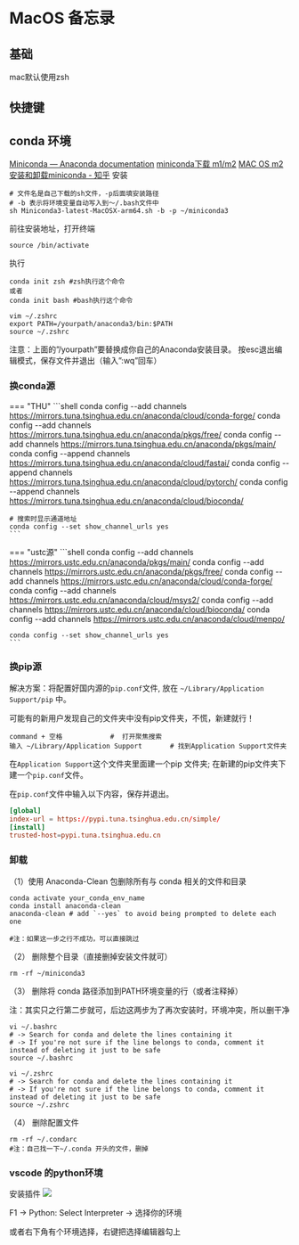 # MacOS 备忘录
## 基础
mac默认使用zsh


## 快捷键




## conda 环境

[Miniconda — Anaconda documentation](https://docs.anaconda.com/miniconda/)
[miniconda下载 m1/m2](https://repo.anaconda.com/miniconda/Miniconda3-latest-MacOSX-arm64.sh)
[MAC OS m2安装和卸载miniconda - 知乎](https://zhuanlan.zhihu.com/p/619566718)
安装
```shell
# 文件名是自己下载的sh文件，-p后面填安装路径
# -b 表示将环境变量自动写入到～/.bash文件中
sh Miniconda3-latest-MacOSX-arm64.sh -b -p ~/miniconda3
```

前往安装地址，打开终端
```shell
source /bin/activate
```

执行
```shell
conda init zsh #zsh执行这个命令
或者
conda init bash #bash执行这个命令
```


```shell title="加入路径"
vim ~/.zshrc
export PATH=/yourpath/anaconda3/bin:$PATH
source ~/.zshrc
```
注意：上面的”/yourpath”要替换成你自己的Anaconda安装目录。
按esc退出编辑模式，保存文件并退出（输入”:wq”回车）

### 换conda源

=== "THU"
    ```shell
    conda config --add channels https://mirrors.tuna.tsinghua.edu.cn/anaconda/cloud/conda-forge/
    conda config --add channels https://mirrors.tuna.tsinghua.edu.cn/anaconda/pkgs/free/
    conda config --add channels https://mirrors.tuna.tsinghua.edu.cn/anaconda/pkgs/main/
    conda config --append channels https://mirrors.tuna.tsinghua.edu.cn/anaconda/cloud/fastai/
    conda config --append channels https://mirrors.tuna.tsinghua.edu.cn/anaconda/cloud/pytorch/
    conda config --append channels https://mirrors.tuna.tsinghua.edu.cn/anaconda/cloud/bioconda/
    
    # 搜索时显示通道地址
    conda config --set show_channel_urls yes
    ```

=== "ustc源"
    ```shell
    conda config --add channels https://mirrors.ustc.edu.cn/anaconda/pkgs/main/
    conda config --add channels https://mirrors.ustc.edu.cn/anaconda/pkgs/free/
    conda config --add channels https://mirrors.ustc.edu.cn/anaconda/cloud/conda-forge/
    conda config --add channels https://mirrors.ustc.edu.cn/anaconda/cloud/msys2/
    conda config --add channels https://mirrors.ustc.edu.cn/anaconda/cloud/bioconda/
    conda config --add channels https://mirrors.ustc.edu.cn/anaconda/cloud/menpo/
    
    conda config --set show_channel_urls yes
    ```
### 换pip源
解决方案：将配置好国内源的`pip.conf`文件, 放在 `~/Library/Application Support/pip` 中。

可能有的新用户发现自己的文件夹中没有pip文件夹，不慌，新建就行！

```shell
command + 空格            #  打开聚焦搜索
输入 ~/Library/Application Support       # 找到Application Support文件夹
```


在`Application Support`这个文件夹里面建一个pip 文件夹;
在新建的pip文件夹下建一个`pip.conf`文件。

在`pip.conf`文件中输入以下内容，保存并退出。
```conf
[global]
index-url = https://pypi.tuna.tsinghua.edu.cn/simple/
[install]
trusted-host=pypi.tuna.tsinghua.edu.cn
```

### 卸载

（1）使用 Anaconda-Clean 包删除所有与 conda 相关的文件和目录
```shell
conda activate your_conda_env_name
conda install anaconda-clean
anaconda-clean # add `--yes` to avoid being prompted to delete each one

#注：如果这一步之行不成功，可以直接跳过
```

（2） 删除整个目录（直接删掉安装文件就可）
```shell
rm -rf ~/miniconda3
```

（3） 删除将 conda 路径添加到PATH环境变量的行（或者注释掉）

注：其实只之行第二步就可，后边这两步为了再次安装时，环境冲突，所以删干净
```shell
vi ~/.bashrc
# -> Search for conda and delete the lines containing it
# -> If you're not sure if the line belongs to conda, comment it instead of deleting it just to be safe
source ~/.bashrc
```
```shell
vi ~/.zshrc
# -> Search for conda and delete the lines containing it
# -> If you're not sure if the line belongs to conda, comment it instead of deleting it just to be safe
source ~/.zshrc
```

（4） 删除配置文件
```shell
rm -rf ~/.condarc
#注：自己找一下~/.conda 开头的文件，删掉
```


### vscode 的python环境
安装插件
![](https://philfan-pic.oss-cn-beijing.aliyuncs.com/img/20240919133706.png)

F1 -> Python: Select Interpreter -> 选择你的环境

或者右下角有个环境选择，右键把选择编辑器勾上


